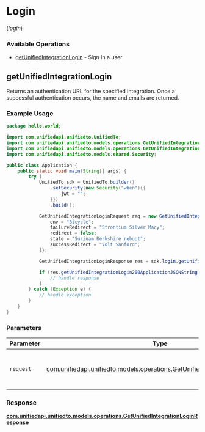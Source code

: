 # Login
(*login*)

### Available Operations

* [getUnifiedIntegrationLogin](#getunifiedintegrationlogin) - Sign in a user

## getUnifiedIntegrationLogin

Returns an authentication URL for the specified integration.  Once a successful authentication occurs, the name and emails are returned.

### Example Usage

```java
package hello.world;

import com.unifiedapi.unifiedto.UnifiedTo;
import com.unifiedapi.unifiedto.models.operations.GetUnifiedIntegrationLoginRequest;
import com.unifiedapi.unifiedto.models.operations.GetUnifiedIntegrationLoginResponse;
import com.unifiedapi.unifiedto.models.shared.Security;

public class Application {
    public static void main(String[] args) {
        try {
            UnifiedTo sdk = UnifiedTo.builder()
                .setSecurity(new Security("when"){{
                    jwt = "";
                }})
                .build();

            GetUnifiedIntegrationLoginRequest req = new GetUnifiedIntegrationLoginRequest("Tricycle", "markets"){{
                env = "Bicycle";
                failureRedirect = "Strontium Silver Macy";
                redirect = false;
                state = "Surinam Berkshire reboot";
                successRedirect = "volt Sanford";
            }};            

            GetUnifiedIntegrationLoginResponse res = sdk.login.getUnifiedIntegrationLogin(req);

            if (res.getUnifiedIntegrationLogin200ApplicationJSONString != null) {
                // handle response
            }
        } catch (Exception e) {
            // handle exception
        }
    }
}
```

### Parameters

| Parameter                                                                                                                                    | Type                                                                                                                                         | Required                                                                                                                                     | Description                                                                                                                                  |
| -------------------------------------------------------------------------------------------------------------------------------------------- | -------------------------------------------------------------------------------------------------------------------------------------------- | -------------------------------------------------------------------------------------------------------------------------------------------- | -------------------------------------------------------------------------------------------------------------------------------------------- |
| `request`                                                                                                                                    | [com.unifiedapi.unifiedto.models.operations.GetUnifiedIntegrationLoginRequest](../../models/operations/GetUnifiedIntegrationLoginRequest.md) | :heavy_check_mark:                                                                                                                           | The request object to use for the request.                                                                                                   |


### Response

**[com.unifiedapi.unifiedto.models.operations.GetUnifiedIntegrationLoginResponse](../../models/operations/GetUnifiedIntegrationLoginResponse.md)**

